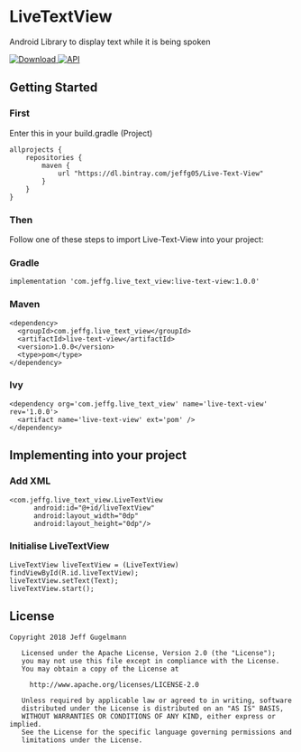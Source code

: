 # LiveTextView
Android Library to display text while it is being spoken

[ ![Download](https://api.bintray.com/packages/jeffg05/Live-Text-View/Live-Text-View/images/download.svg?version=1.0.0) ](https://bintray.com/jeffg05/Live-Text-View/Live-Text-View/1.0.0/link) [![API](https://img.shields.io/badge/API-21%2B-brightgreen.svg?style=flat)](https://android-arsenal.com/api?level=21)


## Getting Started

### First
Enter this in your build.gradle (Project)

```
allprojects {
    repositories {
        maven {
            url "https://dl.bintray.com/jeffg05/Live-Text-View"
        }
    }
}
```

### Then

Follow one of these steps to import Live-Text-View into your project:


### Gradle

```
implementation 'com.jeffg.live_text_view:live-text-view:1.0.0'
```

### Maven

```
<dependency>
  <groupId>com.jeffg.live_text_view</groupId>
  <artifactId>live-text-view</artifactId>
  <version>1.0.0</version>
  <type>pom</type>
</dependency>
```

### Ivy

```
<dependency org='com.jeffg.live_text_view' name='live-text-view' rev='1.0.0'>
  <artifact name='live-text-view' ext='pom' />
</dependency>
```

## Implementing into your project

### Add XML
```
<com.jeffg.live_text_view.LiveTextView
      android:id="@+id/liveTextView"
      android:layout_width="0dp"
      android:layout_height="0dp"/>
```

### Initialise LiveTextView
```
LiveTextView liveTextView = (LiveTextView) findViewById(R.id.liveTextView);
liveTextView.setText(Text);
liveTextView.start();
```

## License

```
Copyright 2018 Jeff Gugelmann

   Licensed under the Apache License, Version 2.0 (the "License");
   you may not use this file except in compliance with the License.
   You may obtain a copy of the License at

     http://www.apache.org/licenses/LICENSE-2.0

   Unless required by applicable law or agreed to in writing, software
   distributed under the License is distributed on an "AS IS" BASIS,
   WITHOUT WARRANTIES OR CONDITIONS OF ANY KIND, either express or implied.
   See the License for the specific language governing permissions and
   limitations under the License.
```
